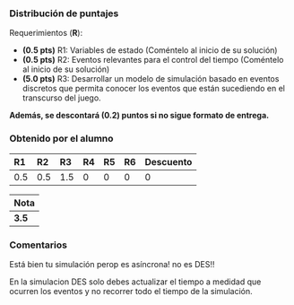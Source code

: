 ### Distribución de puntajes

Requerimientos (**R**):

* **(0.5 pts)** R1: Variables de estado (Coméntelo al inicio de su solución)
* **(0.5 pts)** R2: Eventos relevantes para el control del tiempo (Coméntelo al inicio de su solución)
* **(5.0 pts)** R3: Desarrollar un modelo de simulación basado en eventos discretos que permita conocer los eventos que están sucediendo en el transcurso del juego.


**Además, se descontará (0.2) puntos si no sigue formato de entrega.**

### Obtenido por el alumno
| R1 | R2 | R3 | R4 | R5 | R6 | Descuento |
|:---|:---|:---|:---|:---|:---|:----------|
| 0.5 | 0.5 | 1.5 | 0 | 0 | 0 | 0 |

| Nota |
|:-----|
| **3.5** |

### Comentarios

Está bien tu simulación perop es asíncrona! no es DES!!

En la simulacion DES solo debes actualizar el tiempo a medidad que ocurren los eventos y no recorrer todo el tiempo
de la simulación.